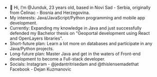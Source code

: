 - 👋 Hi, I’m @Junduk, 23 years old, based in Novi Sad - Serbia, originally from Čelinac - Bosnia and Herzegovina.
- My interests: Java/JavaScript/Python programming and mobile app development.
- Currently: Expanding my knowledge in Java and just successfully defended my Bachelor thesis on "Geoportal development using React and OpenLayers libraries".
- Short-future plan: Learn a lot more on databases and participate in any Java/Python projects.
- Long-future plan: Master Java and get in the waters of Front-end development to become a Full-stack developer.
- Socials: Instagram - @jedantritrisedam and @thislensemadethat
           Facebook - Dejan Kuzmanovic

<!---
Junduk/Junduk is a ✨ special ✨ repository because its `README.md` (this file) appears on your GitHub profile.
You can click the Preview link to take a look at your changes.
--->
